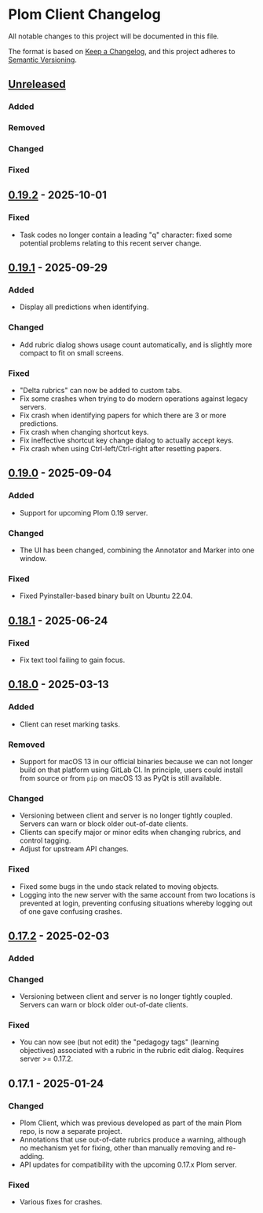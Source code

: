 # Plom Client Changelog

All notable changes to this project will be documented in this file.

The format is based on [Keep a Changelog](https://keepachangelog.com/en/1.0.0/),
and this project adheres to [Semantic Versioning](https://semver.org/spec/v2.0.0.html).


## [Unreleased]

### Added

### Removed

### Changed

### Fixed




## [0.19.2] - 2025-10-01

### Fixed
* Task codes no longer contain a leading "q" character: fixed some potential problems relating to this recent server change.



## [0.19.1] - 2025-09-29

### Added
* Display all predictions when identifying.

### Changed
* Add rubric dialog shows usage count automatically, and is slightly more compact to fit on small screens.

### Fixed
* "Delta rubrics" can now be added to custom tabs.
* Fix some crashes when trying to do modern operations against legacy servers.
* Fix crash when identifying papers for which there are 3 or more predictions.
* Fix crash when changing shortcut keys.
* Fix ineffective shortcut key change dialog to actually accept keys.
* Fix crash when using Ctrl-left/Ctrl-right after resetting papers.



## [0.19.0] - 2025-09-04

### Added
* Support for upcoming Plom 0.19 server.

### Changed
* The UI has been changed, combining the Annotator and Marker into one window.

### Fixed
* Fixed Pyinstaller-based binary built on Ubuntu 22.04.



## [0.18.1] - 2025-06-24

### Fixed
* Fix text tool failing to gain focus.



## [0.18.0] - 2025-03-13

### Added
* Client can reset marking tasks.

### Removed
* Support for macOS 13 in our official binaries because we can not longer build on that platform using GitLab CI.  In principle, users could install from source or from `pip` on macOS 13 as PyQt is still available.

### Changed
* Versioning between client and server is no longer tightly coupled.  Servers can warn or block older out-of-date clients.
* Clients can specify major or minor edits when changing rubrics, and control tagging.
* Adjust for upstream API changes.

### Fixed
* Fixed some bugs in the undo stack related to moving objects.
* Logging into the new server with the same account from two locations is prevented at login, preventing confusing situations whereby logging out of one gave confusing crashes.



## [0.17.2] - 2025-02-03

### Added

### Changed
* Versioning between client and server is no longer tightly coupled.  Servers can warn or block older out-of-date clients.

### Fixed
* You can now see (but not edit) the "pedagogy tags" (learning objectives) associated with a rubric in the rubric edit dialog.  Requires server >= 0.17.2.


## 0.17.1 - 2025-01-24

### Changed
* Plom Client, which was previous developed as part of the main Plom repo, is now a separate project.
* Annotations that use out-of-date rubrics produce a warning, although no mechanism yet for fixing, other than manually removing and re-adding.
* API updates for compatibility with the upcoming 0.17.x Plom server.

### Fixed
* Various fixes for crashes.


[Unreleased]: https://gitlab.com/plom/plom-client/-/compare/v0.19.2...main
[0.19.2]: https://gitlab.com/plom/plom-client/-/compare/v0.19.1...v0.19.2
[0.19.1]: https://gitlab.com/plom/plom-client/-/compare/v0.19.0...v0.19.1
[0.19.0]: https://gitlab.com/plom/plom-client/-/compare/v0.18.1...v0.19.0
[0.18.1]: https://gitlab.com/plom/plom-client/-/compare/v0.18.0...v0.18.1
[0.18.0]: https://gitlab.com/plom/plom-client/-/compare/v0.17.2...v0.18.0
[0.17.2]: https://gitlab.com/plom/plom-client/-/compare/v0.17.1...v0.17.2

